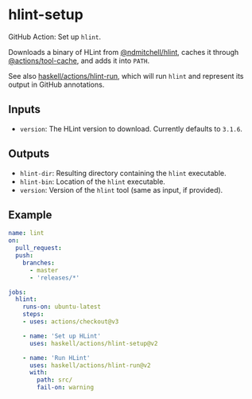 # hlint-setup

GitHub Action: Set up `hlint`.

Downloads a binary of HLint from [@ndmitchell/hlint](https://github.com/ndmitchell/hlint),
caches it through [@actions/tool-cache](https://github.com/actions/tool-cache),
and adds it into `PATH`.

See also [haskell/actions/hlint-run](https://github.com/haskell/actions/tree/main/hlint-run), which will run `hlint` and represent its output in GitHub annotations.

## Inputs

* `version`: The HLint version to download. Currently defaults to `3.1.6`.

## Outputs

* `hlint-dir`: Resulting directory containing the `hlint` executable.
* `hlint-bin`: Location of the `hlint` executable.
* `version`: Version of the `hlint` tool (same as input, if provided).

## Example

```yaml
name: lint
on:
  pull_request:
  push:
    branches:
      - master
      - 'releases/*'

jobs:
  hlint:
    runs-on: ubuntu-latest
    steps:
    - uses: actions/checkout@v3

    - name: 'Set up HLint'
      uses: haskell/actions/hlint-setup@v2

    - name: 'Run HLint'
      uses: haskell/actions/hlint-run@v2
      with:
        path: src/
        fail-on: warning
```
